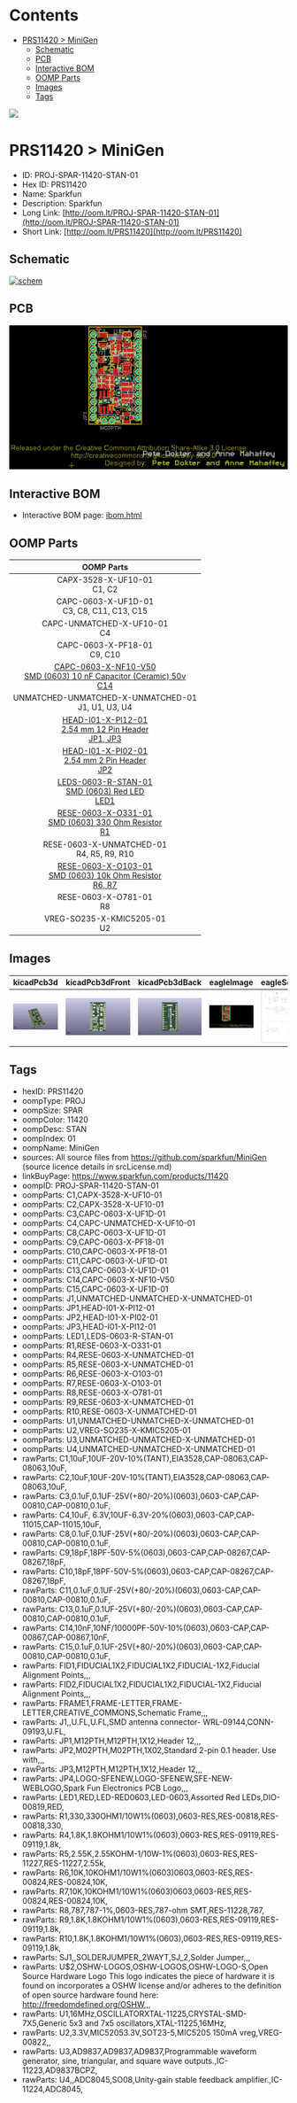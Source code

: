 



Contents
========

* [PRS11420 > MiniGen](#prs11420--minigen)
	* [Schematic](#schematic)
	* [PCB](#pcb)
	* [Interactive BOM](#interactive-bom)
	* [OOMP Parts](#oomp-parts)
	* [Images](#images)
	* [Tags](#tags)
  
![][im]
# PRS11420 > MiniGen

- ID: PROJ-SPAR-11420-STAN-01
- Hex ID: PRS11420
- Name: Sparkfun
- Description: Sparkfun
- Long Link: [http://oom.lt/PROJ-SPAR-11420-STAN-01](http://oom.lt/PROJ-SPAR-11420-STAN-01)
- Short Link: [http://oom.lt/PRS11420](http://oom.lt/PRS11420)

## Schematic
  
[![schem](eagleSchemImage.png)](eagleSchemImage.png)
## PCB
  
[![pcb](eagleImage.png)](eagleImage.png)
## Interactive BOM

- Interactive BOM page: [ibom.html](https://htmlpreview.github.io/?https://github.com/oomlout/oomlout_OOMP_projects/blob/main/PROJ-SPAR-11420-STAN-01/kicad/bom/ibom.html)

## OOMP Parts
  

|OOMP Parts|
| :---: |
|CAPX-3528-X-UF10-01<BR>C1, C2|
|CAPC-0603-X-UF1D-01<BR>C3, C8, C11, C13, C15|
|CAPC-UNMATCHED-X-UF10-01<BR>C4|
|CAPC-0603-X-PF18-01<BR>C9, C10|
|[CAPC-0603-X-NF10-V50<br> SMD (0603) 10 nF Capacitor (Ceramic) 50v<br> C14](https://github.com/oomlout/oomlout_OOMP_parts/tree/main/CAPC-0603-X-NF10-V50/)|
|UNMATCHED-UNMATCHED-X-UNMATCHED-01<BR>J1, U1, U3, U4|
|[HEAD-I01-X-PI12-01<br> 2.54 mm 12 Pin Header<br> JP1, JP3](https://github.com/oomlout/oomlout_OOMP_parts/tree/main/HEAD-I01-X-PI12-01/)|
|[HEAD-I01-X-PI02-01<br> 2.54 mm 2 Pin Header<br> JP2](https://github.com/oomlout/oomlout_OOMP_parts/tree/main/HEAD-I01-X-PI02-01/)|
|[LEDS-0603-R-STAN-01<br> SMD (0603) Red LED<br> LED1](https://github.com/oomlout/oomlout_OOMP_parts/tree/main/LEDS-0603-R-STAN-01/)|
|[RESE-0603-X-O331-01<br> SMD (0603) 330 Ohm Resistor<br> R1](https://github.com/oomlout/oomlout_OOMP_parts/tree/main/RESE-0603-X-O331-01/)|
|RESE-0603-X-UNMATCHED-01<BR>R4, R5, R9, R10|
|[RESE-0603-X-O103-01<br> SMD (0603) 10k Ohm Resistor<br> R6, R7](https://github.com/oomlout/oomlout_OOMP_parts/tree/main/RESE-0603-X-O103-01/)|
|RESE-0603-X-O781-01<BR>R8|
|VREG-SO235-X-KMIC5205-01<BR>U2|

## Images
  
  

|kicadPcb3d|kicadPcb3dFront|kicadPcb3dBack|eagleImage|eagleSchemImage|
| :---: | :---: | :---: | :---: | :---: |
|[![kicadPcb3d](kicadPcb3d_140.png)](kicadPcb3d.png)|[![kicadPcb3dFront](kicadPcb3dFront_140.png)](kicadPcb3dFront.png)|[![kicadPcb3dBack](kicadPcb3dBack_140.png)](kicadPcb3dBack.png)|[![eagleImage](eagleImage_140.png)](eagleImage.png)|[![eagleSchemImage](eagleSchemImage_140.png)](eagleSchemImage.png)|

## Tags

- hexID: PRS11420
- oompType: PROJ
- oompSize: SPAR
- oompColor: 11420
- oompDesc: STAN
- oompIndex: 01
- oompName: MiniGen
- sources: All source files from https://github.com/sparkfun/MiniGen (source licence details in srcLicense.md)
- linkBuyPage: https://www.sparkfun.com/products/11420
- oompID: PROJ-SPAR-11420-STAN-01
- oompParts: C1,CAPX-3528-X-UF10-01
- oompParts: C2,CAPX-3528-X-UF10-01
- oompParts: C3,CAPC-0603-X-UF1D-01
- oompParts: C4,CAPC-UNMATCHED-X-UF10-01
- oompParts: C8,CAPC-0603-X-UF1D-01
- oompParts: C9,CAPC-0603-X-PF18-01
- oompParts: C10,CAPC-0603-X-PF18-01
- oompParts: C11,CAPC-0603-X-UF1D-01
- oompParts: C13,CAPC-0603-X-UF1D-01
- oompParts: C14,CAPC-0603-X-NF10-V50
- oompParts: C15,CAPC-0603-X-UF1D-01
- oompParts: J1,UNMATCHED-UNMATCHED-X-UNMATCHED-01
- oompParts: JP1,HEAD-I01-X-PI12-01
- oompParts: JP2,HEAD-I01-X-PI02-01
- oompParts: JP3,HEAD-I01-X-PI12-01
- oompParts: LED1,LEDS-0603-R-STAN-01
- oompParts: R1,RESE-0603-X-O331-01
- oompParts: R4,RESE-0603-X-UNMATCHED-01
- oompParts: R5,RESE-0603-X-UNMATCHED-01
- oompParts: R6,RESE-0603-X-O103-01
- oompParts: R7,RESE-0603-X-O103-01
- oompParts: R8,RESE-0603-X-O781-01
- oompParts: R9,RESE-0603-X-UNMATCHED-01
- oompParts: R10,RESE-0603-X-UNMATCHED-01
- oompParts: U1,UNMATCHED-UNMATCHED-X-UNMATCHED-01
- oompParts: U2,VREG-SO235-X-KMIC5205-01
- oompParts: U3,UNMATCHED-UNMATCHED-X-UNMATCHED-01
- oompParts: U4,UNMATCHED-UNMATCHED-X-UNMATCHED-01
- rawParts: C1,10uF,10UF-20V-10%(TANT),EIA3528,CAP-08063,CAP-08063,10uF,
- rawParts: C2,10uF,10UF-20V-10%(TANT),EIA3528,CAP-08063,CAP-08063,10uF,
- rawParts: C3,0.1uF,0.1UF-25V(+80/-20%)(0603),0603-CAP,CAP-00810,CAP-00810,0.1uF,
- rawParts: C4,10uF, 6.3V,10UF-6.3V-20%(0603),0603-CAP,CAP-11015,CAP-11015,10uF,
- rawParts: C8,0.1uF,0.1UF-25V(+80/-20%)(0603),0603-CAP,CAP-00810,CAP-00810,0.1uF,
- rawParts: C9,18pF,18PF-50V-5%(0603),0603-CAP,CAP-08267,CAP-08267,18pF,
- rawParts: C10,18pF,18PF-50V-5%(0603),0603-CAP,CAP-08267,CAP-08267,18pF,
- rawParts: C11,0.1uF,0.1UF-25V(+80/-20%)(0603),0603-CAP,CAP-00810,CAP-00810,0.1uF,
- rawParts: C13,0.1uF,0.1UF-25V(+80/-20%)(0603),0603-CAP,CAP-00810,CAP-00810,0.1uF,
- rawParts: C14,10nF,10NF/10000PF-50V-10%(0603),0603-CAP,CAP-00867,CAP-00867,10nF,
- rawParts: C15,0.1uF,0.1UF-25V(+80/-20%)(0603),0603-CAP,CAP-00810,CAP-00810,0.1uF,
- rawParts: FID1,FIDUCIAL1X2,FIDUCIAL1X2,FIDUCIAL-1X2,Fiducial Alignment Points,,,
- rawParts: FID2,FIDUCIAL1X2,FIDUCIAL1X2,FIDUCIAL-1X2,Fiducial Alignment Points,,,
- rawParts: FRAME1,FRAME-LETTER,FRAME-LETTER,CREATIVE_COMMONS,Schematic Frame,,,
- rawParts: J1,,U.FL,U.FL,SMD antenna connector- WRL-09144,CONN-09193,U.FL,
- rawParts: JP1,M12PTH,M12PTH,1X12,Header 12,,,
- rawParts: JP2,M02PTH,M02PTH,1X02,Standard 2-pin 0.1 header. Use with,,,
- rawParts: JP3,M12PTH,M12PTH,1X12,Header 12,,,
- rawParts: JP4,LOGO-SFENEW,LOGO-SFENEW,SFE-NEW-WEBLOGO,Spark Fun Electronics PCB Logo,,,
- rawParts: LED1,RED,LED-RED0603,LED-0603,Assorted Red LEDs,DIO-00819,RED,
- rawParts: R1,330,330OHM1/10W1%(0603),0603-RES,RES-00818,RES-00818,330,
- rawParts: R4,1.8K,1.8KOHM1/10W1%(0603),0603-RES,RES-09119,RES-09119,1.8k,
- rawParts: R5,2.55K,2.55KOHM-1/10W-1%(0603),0603-RES,RES-11227,RES-11227,2.55k,
- rawParts: R6,10K,10KOHM1/10W1%(0603)0603,0603-RES,RES-00824,RES-00824,10K,
- rawParts: R7,10K,10KOHM1/10W1%(0603)0603,0603-RES,RES-00824,RES-00824,10K,
- rawParts: R8,787,787-1%,0603-RES,787-ohm SMT,RES-11228,787,
- rawParts: R9,1.8K,1.8KOHM1/10W1%(0603),0603-RES,RES-09119,RES-09119,1.8k,
- rawParts: R10,1.8K,1.8KOHM1/10W1%(0603),0603-RES,RES-09119,RES-09119,1.8k,
- rawParts: SJ1,,SOLDERJUMPER_2WAYT,SJ_2,Solder Jumper,,,
- rawParts: U$2,OSHW-LOGOS,OSHW-LOGOS,OSHW-LOGO-S,Open Source Hardware Logo This logo indicates the piece of hardware it is found on incorporates a OSHW license and/or adheres to the definition of open source hardware found here: http://freedomdefined.org/OSHW,,,
- rawParts: U1,16MHz,OSCILLATORXTAL-11225,CRYSTAL-SMD-7X5,Generic 5x3 and 7x5 oscillators,XTAL-11225,16MHz,
- rawParts: U2,3.3V,MIC52053.3V,SOT23-5,MIC5205 150mA vreg,VREG-00822,,
- rawParts: U3,AD9837,AD9837,AD9837,Programmable waveform generator, sine, triangular, and square wave outputs.,IC-11223,AD9837BCPZ,
- rawParts: U4,,ADC8045,SO08,Unity-gain stable feedback amplifier.,IC-11224,ADC8045,



[im]: kicadPcb3d_450.png

